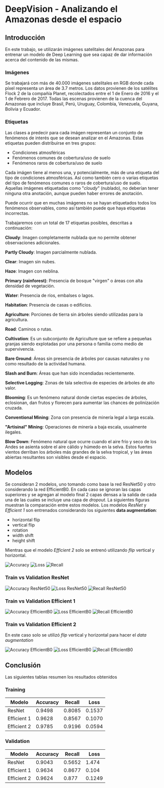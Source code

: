 # DeepVision - Analizando el Amazonas desde el espacio

## Introducción

En este trabajo, se utilizarán imágenes satelitales del Amazonas para entrenar un modelo de Deep Learning que sea capaz de dar información acerca del contenido de las mismas.

### Imágenes
Se trabajará con más de 40.000 imágenes satelitales en RGB donde cada píxel representa un área de 3.7 metros. Los datos provienen de los satélites Flock 2 de la compañía Planet, recolectados entre el 1 de Enero de 2016 y el 1 de Febrero de 2017. Todas las escenas provienen de la cuenca del Amazonas que incluye Brasil, Perú, Uruguay, Colombia, Venezuela, Guyana, Bolivia y Ecuador.

### Etiquetas
Las clases a predecir para cada imágen representan un conjunto de fenómenos de interés que se desean analizar en el Amazonas. Estas etiquetas pueden distribuirse en tres grupos:

- Condiciones atmosféricas
- Fenómenos comunes de cobertura/uso de suelo
- Fenómenos raros de cobertura/uso de suelo

Cada imágen tiene al menos una, y potencialmente, más de una etiqueta del tipo de condiciones atmosféricas. Así como también cero o varias etiquetas del tipo de fenómenos comunes o raros de cobertura/uso
de suelo. Aquellas imágenes etiquetadas como "_cloudy_" (nublado), no deberían tener ninguna otra anotación, aunque pueden haber errores de anotación.

Puede ocurrir que en muchas imágenes no se hayan etiquetados todos los fenómenos observables, como así también puede que haya etiquetas incorrectas.

Trabajaremos con un total de 17 etiquetas posibles, descritas a continuación:

**Cloudy**: Imagen completamente nublada que no permite obtener observaciones adicionales.

**Partly Cloudy**: Imagen parcialmente nublada.

**Clear**: Imagen sin nubes.

**Haze**: Imagen con neblina.

**Primary (rainforest)**: Presencia de bosque "virgen" o áreas con alta densidad de vegetación.

**Water**: Presencia de ríos, embalses o lagos.

**Habitation**: Presencia de casas o edificios.

**Agriculture**: Porciones de tierra sin árboles siendo utilizadas para la agricultura.

**Road**: Caminos o rutas.

**Cultivation**: Es un subconjunto de Agriculture que se refiere a pequeñas granjas siendo explotadas por una persona o familia como medio de supervivencia.

**Bare Ground**: Áreas sin presencia de árboles por causas naturales y no como resultado de la actividad humana.

**Slash and Burn**: Áreas que han sido incendiadas recientemente.

**Selective Logging**: Zonas de tala selectiva de especies de árboles de alto valor.

**Blooming**: Es un fenómeno natural donde ciertas especies de árboles, eclosionan, dan frutos y florecen para aumentar las chances de polinización cruzada.

**Conventional Mining**: Zona con presencia de minería legal a larga escala.

**"Artisinal" Mining**: Operaciones de minería a baja escala, usualmente ilegales. 

**Blow Down**: Fenómeno natural que ocurre cuando el aire frío y seco de los Andes se asienta sobre el aire cálido y húmedo en la selva. Estos fuertes vientos derriban los árboles más grandes de la selva tropical, y las áreas abiertas resultantes son visibles desde el espacio.

## Modelos

Se consideran 2 modelos, uno tomando como base la red ResNet50 y otro considerando la red EfficientB0. En cada caso se ignoran las capas superiores y se agregan al modelo final 2 capas densas a la salida
de cada una de las cuales se incluye una capa de *dropout*. La siguientes figuras muestran la comparación entre estos modelos. Los modelos *ResNet* y *Efficient 1* son entrenados considerando los
siguientes **data augmentation**: 
- horizontal flip
- vertical flip
- rotation
- width shift
- height shift

Mientras que el modelo *Efficient 2* solo se entrenó utilizando *flip* vertical y horizontal.

![Accuracy](https://github.com/masgro/DeepVision/blob/master//images/image01.png "Accuracy")
![Loss](https://github.com/masgro/DeepVision/blob/master//images/image02.png "Loss")
![Recall](https://github.com/masgro/DeepVision/blob/master//images/image03.png "Recall")

### Train vs Validation ResNet

![Accuracy ResNet50](https://github.com/masgro/DeepVision/blob/master//images/image10.png "Accuracy ResNet50")
![Loss ResNet50](https://github.com/masgro/DeepVision/blob/master//images/image12.png "Loss ResNet50")
![Recall ResNet50](https://github.com/masgro/DeepVision/blob/master//images/image11.png "Recall ResNet50")

### Train vs Validation Efficient 1

![Accuracy EfficientB0](https://github.com/masgro/DeepVision/blob/master//images/image04.png "Accuracy EfficientB0")
![Loss EfficientB0](https://github.com/masgro/DeepVision/blob/master//images/image05.png "Loss EfficientB0")
![Recall EfficientB0](https://github.com/masgro/DeepVision/blob/master//images/image06.png "Recall EfficientB0")

### Train vs Validation Efficient 2

En este caso solo se utilizó _flip_ vertical y horizontal para hacer el _data augmentation_

![Accuracy EfficientB0](https://github.com/masgro/DeepVision/blob/master//images/image07.png "Accuracy EfficientB0")
![Loss EfficientB0](https://github.com/masgro/DeepVision/blob/master//images/image09.png "Loss EfficientB0")
![Recall EfficientB0](https://github.com/masgro/DeepVision/blob/master//images/image08.png "Recall EfficientB0")

## Conclusión

Las siguientes tablas resumen los resultados obtenidos

### Training

| Modelo | Accuracy | Recall | Loss |
| ----------- | ----------- | ----------- | ----------- |
| ResNet | 0.9498 | 0.8085 | 0.1537 |
| Efficient 1 | 0.9628 | 0.8567 | 0.1070 | 
| Efficient 2 | 0.9785 | 0.9196 | 0.0594 |

### Validation

| Modelo | Accuracy | Recall | Loss |
| ----------- | ----------- | ----------- | ----------- |
| ResNet | 0.9043 | 0.5652 | 1.474 |
| Efficient 1 | 0.9634 | 0.8677 | 0.104 | 
| Efficient 2 | 0.9624 | 0.877 | 0.1249 |

